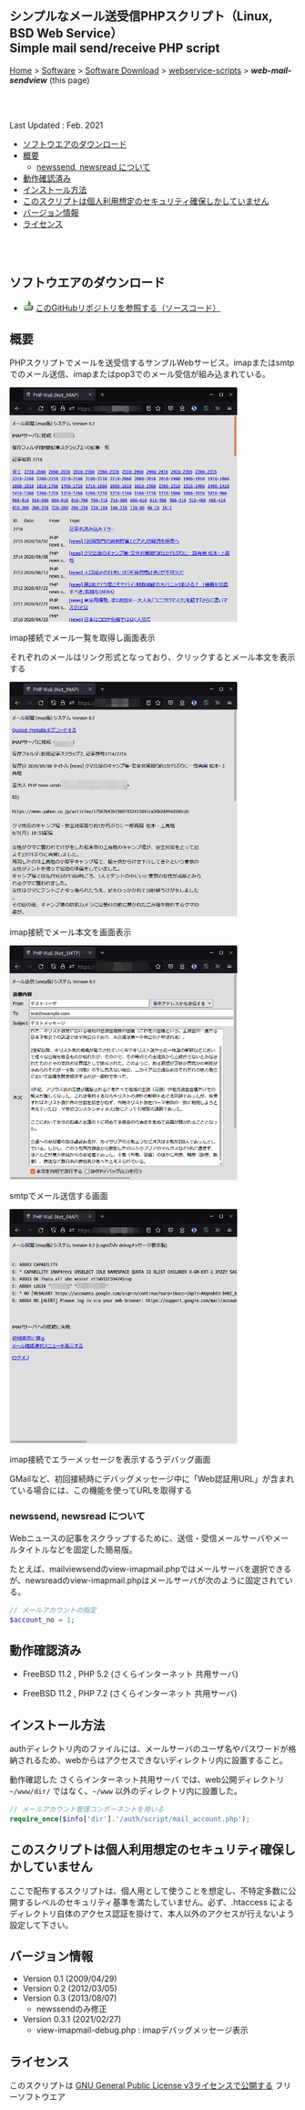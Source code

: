 ## シンプルなメール送受信PHPスクリプト（Linux, BSD Web Service）<br />Simple mail send/receive PHP script<!-- omit in toc -->

[Home](https://oasis3855.github.io/webpage/) > [Software](https://oasis3855.github.io/webpage/software/index.html) > [Software Download](https://oasis3855.github.io/webpage/software/software-download.html) > [webservice-scripts](../README.md) > ***web-mail-sendview*** (this page)

<br />
<br />

Last Updated : Feb. 2021

- [ソフトウエアのダウンロード](#ソフトウエアのダウンロード)
- [概要](#概要)
  - [newssend, newsread について](#newssend-newsread-について)
- [動作確認済み](#動作確認済み)
- [インストール方法](#インストール方法)
- [このスクリプトは個人利用想定のセキュリティ確保しかしていません](#このスクリプトは個人利用想定のセキュリティ確保しかしていません)
- [バージョン情報](#バージョン情報)
- [ライセンス](#ライセンス)

<br />
<br />

## ソフトウエアのダウンロード

- ![download icon](../readme_pics/soft-ico-download-darkmode.gif)   [このGitHubリポジトリを参照する（ソースコード）](../web-mail-sendview/) 

## 概要

PHPスクリプトでメールを送受信するサンプルWebサービス。imapまたはsmtpでのメール送信、imapまたはpop3でのメール受信が組み込まれている。

![imap接続でメール一覧を取得し画面表示](readme_pics/viewmail-mboxlist.jpg)

imap接続でメール一覧を取得し画面表示

それぞれのメールはリンク形式となっており、クリックするとメール本文を表示する

![imap接続でメール本文を画面表示](readme_pics/viewmail-mailview.jpg)

imap接続でメール本文を画面表示

![smtpでメール送信する画面](readme_pics/sendmail-edit.jpg)

smtpでメール送信する画面

![imap接続でエラーメッセージを表示するうデバッグ画面](readme_pics/viewmail-debug.jpg)

imap接続でエラーメッセージを表示するうデバッグ画面

GMailなど、初回接続時にデバッグメッセージ中に「Web認証用URL」が含まれている場合には、この機能を使ってURLを取得する

### newssend, newsread について

Webニュースの記事をスクラップするために、送信・受信メールサーバやメールタイトルなどを固定した簡易版。

たとえば、mailviewsendのview-imapmail.phpではメールサーバを選択できるが、newsreadのview-imapmail.phpはメールサーバが次のように固定されている。

```PHP
// メールアカウントの指定
$account_no = 1;
```

## 動作確認済み

- FreeBSD 11.2 , PHP 5.2  (さくらインターネット 共用サーバ)

- FreeBSD 11.2 , PHP 7.2  (さくらインターネット 共用サーバ)

## インストール方法

authディレクトリ内のファイルには、メールサーバのユーザ名やパスワードが格納されるため、webからはアクセスできないディレクトリ内に設置すること。

動作確認した さくらインターネット共用サーバ では、web公開ディレクトリ ``` ~/www/dir/ ``` ではなく、``` ~/www ``` 以外のディレクトリ内に設置した。

```PHP
// メールアカウント管理コンポーネントを用いる
require_once($info['dir'].'/auth/script/mail_account.php');
```

## このスクリプトは個人利用想定のセキュリティ確保しかしていません

ここで配布するスクリプトは、個人用として使うことを想定し、不特定多数に公開するレベルのセキュリティ基準を満たしていません。必ず、.htaccess によるディレクトリ自体のアクセス認証を掛けて、本人以外のアクセスが行えないよう設定して下さい。

## バージョン情報

- Version 0.1 (2009/04/29)
- Version 0.2 (2012/03/05)
- Version 0.3 (2013/08/07)
  - newssendのみ修正
- Version 0.3.1 (2021/02/27)
  - view-imapmail-debug.php : imapデバッグメッセージ表示

## ライセンス

このスクリプトは [GNU General Public License v3ライセンスで公開する](https://gpl.mhatta.org/gpl.ja.html) フリーソフトウエア
